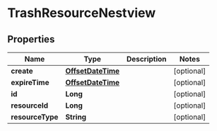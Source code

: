 # TrashResourceNestview

## Properties
Name | Type | Description | Notes
------------ | ------------- | ------------- | -------------
**create** | [**OffsetDateTime**](OffsetDateTime.md) |  |  [optional]
**expireTime** | [**OffsetDateTime**](OffsetDateTime.md) |  |  [optional]
**id** | **Long** |  |  [optional]
**resourceId** | **Long** |  |  [optional]
**resourceType** | **String** |  |  [optional]
